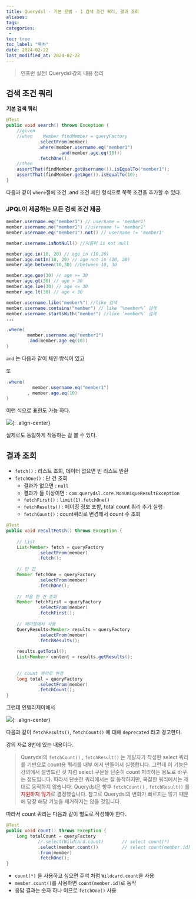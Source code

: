 ```yaml
---
title: Querydsl - 기본 문법 - 1 검색 조건 쿼리, 결과 조회
aliases: 
tags:
categories: 
 - 
toc: true
toc_label: "목차" 
date: 2024-02-22
last_modified_at: 2024-02-22
---
```

> 인프런 실전! Querydsl 강의 내용 정리

## 검색 조건 쿼리

**기본 검색 쿼리**

```java
@Test  
public void search() throws Exception {  
    //given  
    //when    Member findMember = queryFactory  
            .selectFrom(member)  
            .where(member.username.eq("member1")  
                    .and(member.age.eq(10)))  
            .fetchOne();  
    //then  
    assertThat(findMember.getUsername()).isEqualTo("member1");  
    assertThat(findMember.getAge()).isEqualTo(10);  
}
```
다음과 같이 `where`절에 조건 .and 조건 체인 형식으로 쭉쭉 조건을 추가할 수 있다.

### JPQL이 제공하는 모든 검색 조건 제공
```java
member.username.eq("member1") // username = 'member1' 
member.username.ne("member1") //username != 'member1' 
member.username.eq("member1").not() // username != 'member1' 

member.username.isNotNull() //이름이 is not null 

member.age.in(10, 20) // age in (10,20) 
member.age.notIn(10, 20) // age not in (10, 20) 
member.age.between(10,30) //between 10, 30 

member.age.goe(30) // age >= 30 
member.age.gt(30) // age > 30 
member.age.loe(30) // age <= 30 
member.age.lt(30) // age < 30 

member.username.like("member%") //like 검색 
member.username.contains("member") // like ‘%member%’ 검색 
member.username.startsWith("member") //like ‘member%’ 검색
...
```

```java
.where(  
        member.username.eq("member1")  
        .and(member.age.eq(10))  
)
```
`and` 는 다음과 같이 체인 방식이 있고

또 
```java
.where(  
          member.username.eq("member1")  
        , member.age.eq(10)  
)
```
이런 식으로 표현도 가능 하다.

![](https://i.imgur.com/eyLT4PI.png){: .align-center}

실제로도 동일하게 작동하는 걸 볼 수 있다.


## 결과 조회

- `fetch()` : 리스트 조회, 데이터 없으면 빈 리스트 반환
- `fetchOne()` : 단 건 조회
	- 결과가 없으면 : `null`
	- 결과가 둘 이상이면 : `com.querydsl.core.NonUniqueResultException`
	- `fetchFirst()` : `limit(1).fetchOne()`
	- `fetchResults()` : 페이징 정보 포함, total count 쿼리 추가 실행
	- `fetchCount()` : count쿼리로 변경해서 count 수 조회


```java
@Test  
public void resultFetch() throws Exception {  
  
    // List  
    List<Member> fetch = queryFactory  
            .selectFrom(member)  
            .fetch();  
      
    // 단 건  
    Member fetchOne = queryFactory  
            .selectFrom(member)  
            .fetchOne();  
  
    // 처음 한 건 조회  
    Member fetchFirst = queryFactory  
            .selectFrom(member)  
            .fetchFirst();  
  
    // 페이징에서 사용  
    QueryResults<Member> results = queryFactory  
            .selectFrom(member)  
            .fetchResults();  
  
    results.getTotal();  
    List<Member> content = results.getResults();  
  
      
    // count 쿼리로 변경  
    long total = queryFactory  
            .selectFrom(member)  
            .fetchCount();  
}
```

그런데 인텔리제이에서 

![](https://i.imgur.com/8vCyIM3.png){: .align-center}

다음과 같이 `fetchResults()`, `fetchCount()` 에 대해 `deprecated` 라고 경고한다.

강의 자료 8번에 있는 내용이다.

> Querydsl의 `fetchCount()` , `fetchResult()` 는 개발자가 작성한 select 쿼리를 기반으로 count용 쿼리를 내부 에서 만들어서 실행합니다. 
> 그런데 이 기능은 강의에서 설명드린 것 처럼 select 구문을 단순히 count 처리하는 용도로 바꾸는 정도입니다. 
> 따라서 단순한 쿼리에서는 잘 동작하지만, 복잡한 쿼리에서는 제대로 동작하지 않습니다. 
> Querydsl은 향후 `fetchCount()` , `fetchResult()` 를 <font color="#c00000">지원하지 않기</font>로 결정했습니다. 
> 참고로 Querydsl의 변화가 빠르지는 않기 때문에 당장 해당 기능을 제거하지는 않을 것입니다.

따라서 count 쿼리는 다음과 같이 별도로 작성해야 한다.

```java
@Test  
public void count() throws Exception {  
    Long totalCount = queryFactory  
            //.select(Wildcard.count)       // select count(*)  
            .select(member.count())         // select count(member.id)  
            .from(member)  
            .fetchOne();  
}
```

- `count(*)` 을 사용하고 싶으면 주석 처럼 `Wildcard.count`을 사용
- `member.count()`를 사용하면 `count(member.id)`로 동작
- 응답 결과는 숫자 하나 이므로 `fetchOne()` 사용


